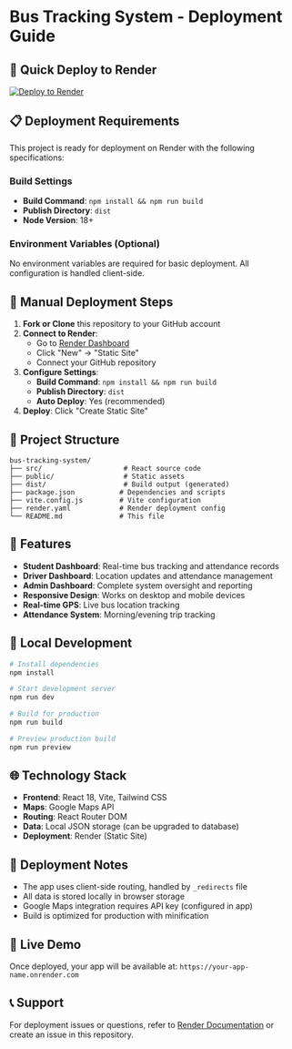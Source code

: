 # Bus Tracking System - Deployment Guide

## 🚀 Quick Deploy to Render

[![Deploy to Render](https://render.com/images/deploy-to-render-button.svg)](https://render.com/deploy)

## 📋 Deployment Requirements

This project is ready for deployment on Render with the following specifications:

### Build Settings
- **Build Command**: `npm install && npm run build`
- **Publish Directory**: `dist`
- **Node Version**: 18+

### Environment Variables (Optional)
No environment variables are required for basic deployment. All configuration is handled client-side.

## 🔧 Manual Deployment Steps

1. **Fork or Clone** this repository to your GitHub account
2. **Connect to Render**:
   - Go to [Render Dashboard](https://dashboard.render.com)
   - Click "New" → "Static Site"
   - Connect your GitHub repository
3. **Configure Settings**:
   - **Build Command**: `npm install && npm run build`
   - **Publish Directory**: `dist`
   - **Auto Deploy**: Yes (recommended)
4. **Deploy**: Click "Create Static Site"

## 📁 Project Structure

```
bus-tracking-system/
├── src/                    # React source code
├── public/                 # Static assets
├── dist/                   # Build output (generated)
├── package.json           # Dependencies and scripts
├── vite.config.js         # Vite configuration
├── render.yaml            # Render deployment config
└── README.md              # This file
```

## 🎯 Features

- **Student Dashboard**: Real-time bus tracking and attendance records
- **Driver Dashboard**: Location updates and attendance management
- **Admin Dashboard**: Complete system oversight and reporting
- **Responsive Design**: Works on desktop and mobile devices
- **Real-time GPS**: Live bus location tracking
- **Attendance System**: Morning/evening trip tracking

## 🔧 Local Development

```bash
# Install dependencies
npm install

# Start development server
npm run dev

# Build for production
npm run build

# Preview production build
npm run preview
```

## 🌐 Technology Stack

- **Frontend**: React 18, Vite, Tailwind CSS
- **Maps**: Google Maps API
- **Routing**: React Router DOM
- **Data**: Local JSON storage (can be upgraded to database)
- **Deployment**: Render (Static Site)

## 📝 Deployment Notes

- The app uses client-side routing, handled by `_redirects` file
- All data is stored locally in browser storage
- Google Maps integration requires API key (configured in app)
- Build is optimized for production with minification

## 🚀 Live Demo

Once deployed, your app will be available at: `https://your-app-name.onrender.com`

## 📞 Support

For deployment issues or questions, refer to [Render Documentation](https://render.com/docs/static-sites) or create an issue in this repository.
